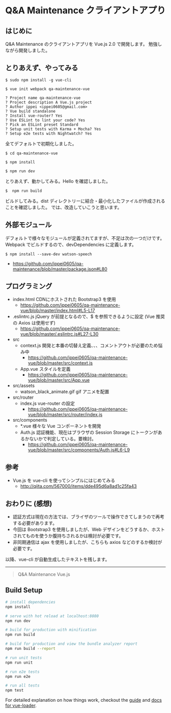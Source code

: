# Q&A Maintenance クライアントアプり

## はじめに
Q&A Maintenance のクライアントアプリを Vue.js 2.0 で開発します。
勉強しながら開発しました。

## とりあえず、やってみる
```
$ sudo npm install -g vue-cli
```

```
$ vue init webpack qa-maintenance-vue

? Project name qa-maintenance-vue
? Project description A Vue.js project
? Author ippei <ippei0605@gmail.com>
? Vue build standalone
? Install vue-router? Yes
? Use ESLint to lint your code? Yes
? Pick an ESLint preset Standard
? Setup unit tests with Karma + Mocha? Yes
? Setup e2e tests with Nightwatch? Yes
```
全てデフォルトで初期化しました。

```
$ cd qa-maintenance-vue

```

```
$ npm install
```

```
$ npm run dev
```

とりあえず、動かしてみる。Hello を確認しました。


```
$  npm run build

```

ビルドしてみる。dist ディレクトリーに結合・最小化したファイルが作成されることを確認しました。
では、改造していこうと思います。

## 外部モジュール
デフォルトで様々なモジュールが定義されてますが、不足は次の一つだけです。 Webpack でビルドするので、devDependencies に定義します。
```
$ npm install --save-dev watson-speech
```
* https://github.com/ippei0605/qa-maintenance/blob/master/package.json#L80

## プログラミング
* index.html  CDNにホストされた Bootstrap3 を使用
  - https://github.com/ippei0605/qa-maintenance-vue/blob/master/index.html#L5-L17
* .eslintrc.js  jQuery が前提となるので、$ を参照できるように設定 (Vue 推奨の Axios は使用せず)
  - https://github.com/ippei0605/qa-maintenance-vue/blob/master/.eslintrc.js#L27-L30
* src
  - context.js  開発と本番の切替え定義、、、コメントアウトが必要のため悩み中
      - https://github.com/ippei0605/qa-maintenance-vue/blob/master/src/context.js
  - App.vue   スタイルを定義
      - https://github.com/ippei0605/qa-maintenance-vue/blob/master/src/App.vue
* src/assets
  - watson_black_animate.gif  gif アニメを配置
* src/router
  - index.js  vue-router の設定
      - https://github.com/ippei0605/qa-maintenance-vue/blob/master/src/router/index.js
* src/components
  - *.vue     様々な Vue コンポーネントを開発
  - Auth.js   認証機能、現在はブラウザの Session Storage にトークンがあるかないかで判定している。要検討。
    - https://github.com/ippei0605/qa-maintenance-vue/blob/master/src/components/Auth.js#L6-L9
      
## 参考
* Vue.js を vue-cli を使ってシンプルにはじめてみる
  - http://qiita.com/567000/items/dde495d6a8ad1c25fa43

## おわりに (感想)
* 認証方式は現在の方法では、ブライザのツールで操作できてしまうので再考する必要があります。
* 今回は Bootstrap3 を使用しましたが、Web デザインをどうするか、ホストされてものを使うか腹持ちされるかは検討が必要です。
* 非同期通信は ajax を使用しましたが、こちらも axios などのするか検討が必要です。

以降、vue-cli が自動生成したテキストを残します。

---


> Q&A Maintenance Vue.js

## Build Setup

``` bash
# install dependencies
npm install

# serve with hot reload at localhost:8080
npm run dev

# build for production with minification
npm run build

# build for production and view the bundle analyzer report
npm run build --report

# run unit tests
npm run unit

# run e2e tests
npm run e2e

# run all tests
npm test
```

For detailed explanation on how things work, checkout the [guide](http://vuejs-templates.github.io/webpack/) and [docs for vue-loader](http://vuejs.github.io/vue-loader).
